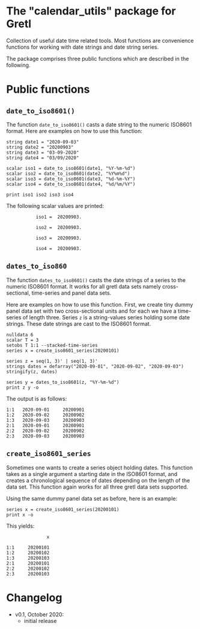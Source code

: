 # The "calendar_utils" package for Gretl
Collection of useful date time related tools. Most functions are convenience functions for working with date strings and date string series.

The package comprises three public functions which are described in the following.

# Public functions

## ```date_to_iso8601()```
The function ```date_to_iso8601()``` casts a date string to the numeric ISO8601 format. Here are examples on how to use this function:

```
string date1 = "2020-09-03"
string date2 = "20200903"
string date3 = "03-09-2020"
string date4 = "03/09/2020"

scalar iso1 = date_to_iso8601(date1, "%Y-%m-%d")
scalar iso2 = date_to_iso8601(date2, "%Y%m%d")
scalar iso3 = date_to_iso8601(date3, "%d-%m-%Y")
scalar iso4 = date_to_iso8601(date4, "%d/%m/%Y")

print iso1 iso2 iso3 iso4
```

The following scalar values are printed:
```
           iso1 =  20200903.

           iso2 =  20200903.

           iso3 =  20200903.

           iso4 =  20200903.
```

## ```dates_to_iso860```
The function ```dates_to_iso8601()``` casts the date strings of a series to the numeric ISO8601 format. It works for all gretl data sets namely cross-sectional, time-series and panel data sets.

Here are examples on how to use this function. First, we create tiny dummy panel data set with two cross-sectional units and for each we have a time-series of length three. Series ```z``` is a string-values series holding some date strings. These date strings are cast to the ISO8601 format.

```
nulldata 6
scalar T = 3
setobs T 1:1 --stacked-time-series
series x = create_iso8601_series(20200101)

series z = seq(1, 3)' | seq(1, 3)'
strings dates = defarray("2020-09-01", "2020-09-02", "2020-09-03")
stringify(z, dates)

series y = dates_to_iso8601(z, "%Y-%m-%d")
print z y -o
```

The output is as follows:
```
1:1   2020-09-01     20200901
1:2   2020-09-02     20200902
1:3   2020-09-03     20200903
2:1   2020-09-01     20200901
2:2   2020-09-02     20200902
2:3   2020-09-03     20200903

```

## ```create_iso8601_series```
Sometimes one wants to create a series object holding dates. This function takes as a single argument a starting date in the ISO8601 format, and creates a chronological sequence of dates depending on the length of the data set. This function again works for all three gretl data sets supported.

Using the same dummy panel data set as before, here is an example:

```
series x = create_iso8601_series(20200101)
print x -o
```

This yields:
```
               x

1:1     20200101
1:2     20200102
1:3     20200103
2:1     20200101
2:2     20200102
2:3     20200103
```

# Changelog
- v0.1, October 2020:
    + initial release
